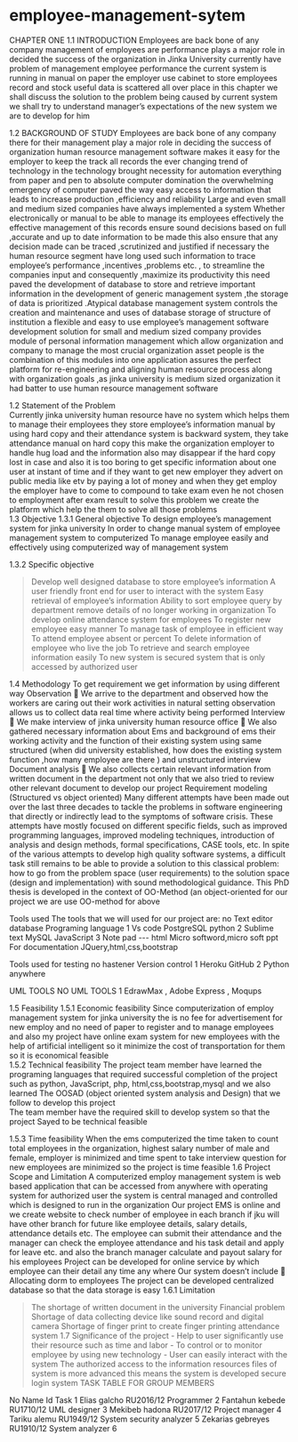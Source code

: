 # employee-management-sytem
CHAPTER ONE 
1.1	INTRODUCTION
Employees are back bone of any company management of employees are performance plays a major role in decided the success of the organization in Jinka University currently have problem of management employee performance the current system is running in manual on paper the employer use cabinet to store employees record and stock useful data is scattered all over place in this chapter we shall discuss the solution to the problem being caused by current system we shall try to understand manager’s  expectations of the new system  we are to develop for him

1.2 BACKGROUND OF STUDY 
Employees are back bone of any company there for their management play a major role in deciding the success of organization human resource management software makes it easy   for the employer to keep the track all records the ever changing trend of technology in the technology brought necessity for automation everything from paper and pen to absolute computer domination the overwhelming emergency of computer paved the way easy access to information that leads to increase production ,efficiency and reliability Large and even small and medium sized companies   have always implemented a system Whether electronically or manual  to be able to manage its employees effectively the effective management of this records ensure sound decisions based on full ,accurate and up to date information to be made this also ensure that any decision made can be traced ,scrutinized and justified if necessary the human resource segment have long used such information to trace employee’s performance ,incentives ,problems etc. ,    to streamline  the companies input and consequently ,maximize its productivity this need paved the  development  of database to store and retrieve  important information in the development of generic management system ,the storage of data is prioritized .Atypical database  management system controls the creation and maintenance and uses of database storage of structure of institution a flexible and easy to use employee’s management software development solution for small and medium sized company provides module of personal information management which allow organization and company to manage the most crucial organization asset people is the combination of this modules into one application assures the perfect platform for re-engineering and aligning human resource process along with organization goals  ,as jinka university is medium sized organization it had batter to use human resource management software    

1.2 Statement of the Problem     
Currently jinka university human resource have no system which helps them to manage their employees they store employee’s information manual by using hard copy and their attendance system is backward system, they take attendance manual on hard copy this make the organization employer to handle hug load and the information also may disappear if the hard copy lost in case and also it is too boring to get specific information about one user at instant of time and if they want to get new employer they advert on public media like etv by paying a lot of money and when they get employ the employer have to come to compound to take exam even he not chosen to employment after exam result to solve this problem we create the platform which help the them to solve all those problems      
1.3 Objective
1.3.1 General objective 
 To design employee’s management system for jinka university
In order to change manual system of employee management system to computerized 
To manage employee easily and effectively using computerized way of management system   

1.3.2 Specific objective  
 > Develop well designed database to store employee’s information
> A user friendly front end for user to interact with the system
> Easy retrieval of employee’s information 
> Ability to sort employee query by department
> remove details of no longer working in organization 
> To develop online attendance system for employees 
> To register new employee easy manner
> To manage task of employee in efficient way 
> To attend employee absent or percent
> To delete information of employee who live the job 
> To retrieve and search employee information easily
> To new system is secured system that is only accessed by authorized user  


1.4 Methodology 
To get requirement we get information by using different way 
Observation 
	 We arrive to the department and observed how the workers are caring out their work activities in natural  setting observation allows us to collect data real time where activity being performed
Interview
	We make interview of jinka university human resource office
	We also gathered necessary  information about Ems and background of ems their working activity and the function of their existing system using same structured (when did university established, how does the existing system function ,how many employee are there ) and unstructured interview  
Document analysis
	We also collects certain relevant information from written document in the department not only that we also tried to review other relevant document to develop our project 
Requirement modeling (Structured vs object oriented)
Many different attempts have been made out over the last three decades to tackle the problems in software engineering that directly or indirectly lead to the symptoms of software crisis. These attempts have mostly focused on different specific fields, such as improved programming languages, improved modeling techniques, introduction of analysis and design methods, formal specifications, CASE tools, etc. In spite of the various attempts to develop high quality software systems, a difficult task still remains to be able to provide a solution to this classical problem: how to go from the problem space (user requirements) to the solution space (design and implementation) with sound methodological guidance. This PhD thesis is developed in the context of OO-Method (an object-oriented for our project we are use OO-method for above 


 
Tools used
The tools that we will used for our project are:
no	Text editor	database	Programing language
1	Vs code	PostgreSQL	python
2	Sublime text	MySQL 	JavaScript
3	Note pad	---	html
	Micro softword,micro soft ppt
For documentation		JQuery,html,css,bootstrap

Tools used for testing
no	hastener	Version control
1	Heroku 	GitHub 
2	Python anywhere 	



UML TOOLS
NO	UML TOOLS
1	EdrawMax , Adobe Express
, Moqups



1.5 Feasibility
  1.5.1 Economic feasibility
   Since computerization of employ management system for jinka university the is no fee for advertisement for new employ and no need of paper to register and to manage employees and also my project have online exam system for new employees with the help of artificial intelligent so it minimize the cost of transportation  for them so it is economical feasible    
1.5.2 Technical feasibility
      The project team member have learned the programing languages that required successful completion of the project such as python, JavaScript, php, html,css,bootstrap,mysql and we also learned 
The OOSAD (object oriented system analysis and Design) that we follow to develop this project  
The team member have the required skill to develop system so that the project Sayed to be technical feasible



1.5.3 Time feasibility
When the ems computerized the time taken to count total employees in the organization, highest salary number of male and female, employer is minimized and time spent to take interview question for new employees are minimized so the project is time feasible
1.6 Project Scope and Limitation
A computerized employ management system is web based application that can be accessed from anywhere with operating system for authorized user the system is central managed and controlled which is designed to run in the organization 
Our project EMS is online and we create website to check number of employee in each branch if jku will have other branch for future like employee details, salary details, attendance details etc.
The employee can submit their attendance and the manager can check the employee attendance and his task detail and apply for leave etc. and also the branch manager calculate and payout salary for his employees 
Project can be developed for online service by which employee can their detail any time any where 
Our system doesn’t include 
	 Allocating dorm to employees 
The project can be developed centralized database so that the data storage is easy 
1.6.1 Limitation
   > The shortage of written document in the university
   > Financial problem 
   > Shortage of data collecting device like sound record and digital camera
   > Shortage of finger print to create finger printing attendance system
 1.7 Significance of the project
       - Help to user significantly use their resource such as time and labor
       - To control or to monitor employee by using new technology 
       - User can easily interact with the system 
The authorized access to the information resources files of system is more advanced this means the system is developed secure login system
 TASK TABLE FOR GROUP MEMBERS
     
No 	Name 	Id 	Task 
1	Elias galcho  	RU2016/12	Programmer 
2 	Fantahun kebede 	RU1710/12	UML designer 
3	Mekibeb hadona 	RU2017/12	Project manager 
4 	Tariku alemu 	RU1949/12	System security analyzer 
5	Zekarias gebreyes	RU1910/12	System analyzer
6			

    


